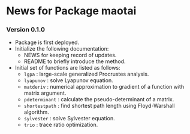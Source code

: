 # News for Package maotai
### Version 0.1.0
  * Package is first deployed.
  * Initialize the following documentation:
    - NEWS for keeping record of updates.
    - README to briefly introduce the method.
  * Initial set of functions are listed as follows:
    - `lgpa`         : large-scale generalized Procrustes analysis.
    - `lyapunov`     : solve Lyapunov equation.
    - `matderiv`     : numerical approximation to gradient of a function with matrix argument.
    - `pdeterminant` : calculate the pseudo-determinant of a matrix.
    - `shortestpath` : find shortest path length using Floyd-Warshall algorithm.
    - `sylvester`    : solve Sylvester equation.
    - `trio`         : trace ratio optimization.